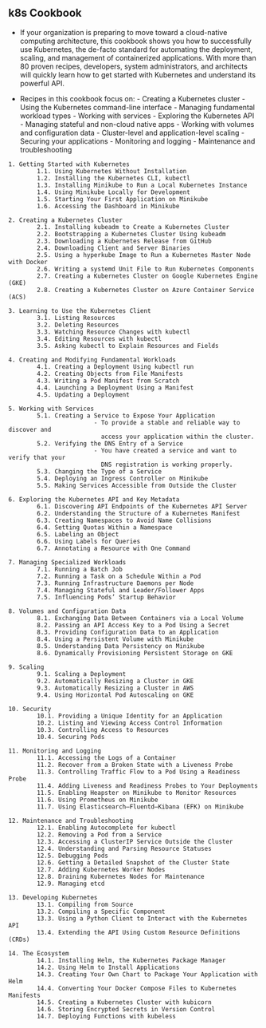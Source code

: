 
## k8s Cookbook

-  If your organization is preparing to move toward a cloud-native computing architecture, 
 this cookbook shows you how to successfully use Kubernetes, the de-facto standard for
 automating the deployment, scaling, and management of containerized applications. 
 With more than 80 proven recipes, developers, system administrators, and architects 
 will quickly learn how to get started with Kubernetes and understand its powerful API.


 - Recipes in this cookbook focus on:
                      -  Creating a Kubernetes cluster
                      -  Using the Kubernetes command-line interface
                      -  Managing fundamental workload types
                      -  Working with services
                      -  Exploring the Kubernetes API
                      -  Managing stateful and non-cloud native apps
                      -  Working with volumes and configuration data
                      -  Cluster-level and application-level scaling
                      -  Securing your applications
                      -  Monitoring and logging
                      -  Maintenance and troubleshooting



```
1. Getting Started with Kubernetes
        1.1. Using Kubernetes Without Installation
        1.2. Installing the Kubernetes CLI, kubectl
        1.3. Installing Minikube to Run a Local Kubernetes Instance
        1.4. Using Minikube Locally for Development
        1.5. Starting Your First Application on Minikube
        1.6. Accessing the Dashboard in Minikube

2. Creating a Kubernetes Cluster
        2.1. Installing kubeadm to Create a Kubernetes Cluster
        2.2. Bootstrapping a Kubernetes Cluster Using kubeadm
        2.3. Downloading a Kubernetes Release from GitHub
        2.4. Downloading Client and Server Binaries
        2.5. Using a hyperkube Image to Run a Kubernetes Master Node with Docker
        2.6. Writing a systemd Unit File to Run Kubernetes Components
        2.7. Creating a Kubernetes Cluster on Google Kubernetes Engine (GKE)
        2.8. Creating a Kubernetes Cluster on Azure Container Service (ACS)

3. Learning to Use the Kubernetes Client
        3.1. Listing Resources
        3.2. Deleting Resources
        3.3. Watching Resource Changes with kubectl
        3.4. Editing Resources with kubectl
        3.5. Asking kubectl to Explain Resources and Fields

4. Creating and Modifying Fundamental Workloads
        4.1. Creating a Deployment Using kubectl run
        4.2. Creating Objects from File Manifests
        4.3. Writing a Pod Manifest from Scratch
        4.4. Launching a Deployment Using a Manifest
        4.5. Updating a Deployment

5. Working with Services
        5.1. Creating a Service to Expose Your Application
                        - To provide a stable and reliable way to discover and 
                          access your application within the cluster.
        5.2. Verifying the DNS Entry of a Service
                        - You have created a service and want to verify that your 
                          DNS registration is working properly.
        5.3. Changing the Type of a Service
        5.4. Deploying an Ingress Controller on Minikube
        5.5. Making Services Accessible from Outside the Cluster

6. Exploring the Kubernetes API and Key Metadata
        6.1. Discovering API Endpoints of the Kubernetes API Server
        6.2. Understanding the Structure of a Kubernetes Manifest
        6.3. Creating Namespaces to Avoid Name Collisions
        6.4. Setting Quotas Within a Namespace
        6.5. Labeling an Object
        6.6. Using Labels for Queries
        6.7. Annotating a Resource with One Command

7. Managing Specialized Workloads
        7.1. Running a Batch Job
        7.2. Running a Task on a Schedule Within a Pod
        7.3. Running Infrastructure Daemons per Node
        7.4. Managing Stateful and Leader/Follower Apps
        7.5. Influencing Pods’ Startup Behavior

8. Volumes and Configuration Data
        8.1. Exchanging Data Between Containers via a Local Volume
        8.2. Passing an API Access Key to a Pod Using a Secret
        8.3. Providing Configuration Data to an Application
        8.4. Using a Persistent Volume with Minikube
        8.5. Understanding Data Persistency on Minikube
        8.6. Dynamically Provisioning Persistent Storage on GKE

9. Scaling
        9.1. Scaling a Deployment
        9.2. Automatically Resizing a Cluster in GKE
        9.3. Automatically Resizing a Cluster in AWS
        9.4. Using Horizontal Pod Autoscaling on GKE

10. Security
        10.1. Providing a Unique Identity for an Application
        10.2. Listing and Viewing Access Control Information
        10.3. Controlling Access to Resources
        10.4. Securing Pods

11. Monitoring and Logging
        11.1. Accessing the Logs of a Container
        11.2. Recover from a Broken State with a Liveness Probe
        11.3. Controlling Traffic Flow to a Pod Using a Readiness Probe
        11.4. Adding Liveness and Readiness Probes to Your Deployments
        11.5. Enabling Heapster on Minikube to Monitor Resources
        11.6. Using Prometheus on Minikube
        11.7. Using Elasticsearch–Fluentd–Kibana (EFK) on Minikube

12. Maintenance and Troubleshooting
        12.1. Enabling Autocomplete for kubectl
        12.2. Removing a Pod from a Service
        12.3. Accessing a ClusterIP Service Outside the Cluster
        12.4. Understanding and Parsing Resource Statuses
        12.5. Debugging Pods
        12.6. Getting a Detailed Snapshot of the Cluster State
        12.7. Adding Kubernetes Worker Nodes
        12.8. Draining Kubernetes Nodes for Maintenance
        12.9. Managing etcd

13. Developing Kubernetes
        13.1. Compiling from Source
        13.2. Compiling a Specific Component
        13.3. Using a Python Client to Interact with the Kubernetes API
        13.4. Extending the API Using Custom Resource Definitions (CRDs)

14. The Ecosystem
        14.1. Installing Helm, the Kubernetes Package Manager
        14.2. Using Helm to Install Applications
        14.3. Creating Your Own Chart to Package Your Application with Helm
        14.4. Converting Your Docker Compose Files to Kubernetes Manifests
        14.5. Creating a Kubernetes Cluster with kubicorn
        14.6. Storing Encrypted Secrets in Version Control
        14.7. Deploying Functions with kubeless


```